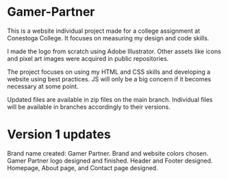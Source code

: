 # Gamer-Partner

This is a website individual project made for a college assignment at Conestoga College. It focuses on measuring my design and code skills.

I made the logo from scratch using Adobe Illustrator. Other assets like icons and pixel art images were acquired in public repositories.

The project focuses on using my HTML and CSS skills and developing a website using best practices. JS will only be a big concern if it becomes necessary at some point.

Updated files are available in zip files on the main branch. Individual files will be available in branches accordingly to their versions.


# Version 1 updates

Brand name created: Gamer Partner.
Brand and website colors chosen.
Gamer Partner logo designed and finished.
Header and Footer designed.
Homepage, About page, and Contact page designed.

